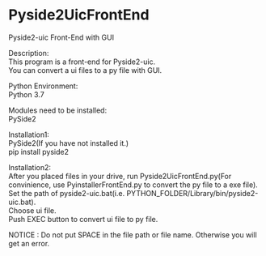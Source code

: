 # Pyside2UicFrontEnd
Pyside2-uic Front-End with GUI

Description:  
This program is a front-end for Pyside2-uic.  
You can convert a ui files to a py file with GUI.
  
Python Environment:  
Python 3.7  

Modules need to be installed:  
PySide2  
  
Installation1:  
PySide2(If you have not installed it.)  
pip install pyside2  
  
Installation2:  
After you placed files in your drive, run Pyside2UicFrontEnd.py(For convinience, use PyinstallerFrontEnd.py to convert the py file to a exe file).  
Set the path of pyside2-uic.bat(i.e. PYTHON_FOLDER/Library/bin/pyside2-uic.bat).  
Choose ui file.  
Push EXEC button to convert ui file to py file.  

NOTICE : Do not put SPACE in the file path or file name. Otherwise you will get an error. 
